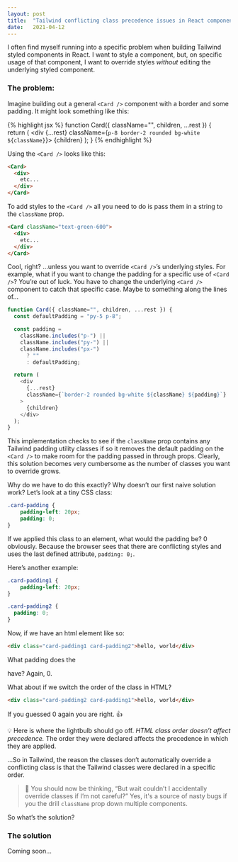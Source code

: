 ```yaml
---
layout: post
title:  "Tailwind conflicting class precedence issues in React components"
date:   2021-04-12
---
```


I often find myself running into a specific problem when building Tailwind styled components in React. I want to style a component, but, on specific usage of that component, I want to override styles *without* editing the underlying styled component.  

### The problem:
Imagine building out a general `<Card />` component with a border and some padding. It might look something like this: 

{% highlight jsx %}
function Card({ className="", children, ...rest }) {
  return (
    <div {...rest} className={`p-8 border-2 rounded bg-white ${className}`}>
      {children}
    </div>
  );
}
{% endhighlight %}


Using the  `<Card />` looks like this:

```html
<Card>
  <div>
    etc... 
  </div>
</Card>
```

To add styles to the `<Card />` all you need to do is pass them in a string to the `className` prop. 

```html
<Card className="text-green-600">
  <div>
    etc...
  </div>
</Card>
```

Cool, right?
…unless you want to override `<Card />`’s underlying styles. For example, what if you want to change the padding for a specific use of `<Card />`? You’re out of luck. You have to change the underlying `<Card />` component to catch that specific case. Maybe to something along the lines of…

```javascript
function Card({ className="", children, ...rest }) {
  const defaultPadding = "py-5 p-8";

  const padding =
    className.includes("p-") ||
    className.includes("py-") ||
    className.includes("px-")
      ? ""
      : defaultPadding;

  return (
    <div
      {...rest}
      className={`border-2 rounded bg-white ${className} ${padding}`}
    >
      {children}
    </div>
  );
}
```

This implementation checks to see if the `className` prop contains any Tailwind padding utility classes if so it removes the default padding on the `<Card />` to make room for the padding passed in through props. Clearly, this solution becomes very cumbersome as the number of classes you want to override grows.

Why do we have to do this exactly? Why doesn’t our first naive solution work?  Let’s look at a tiny CSS class:

```css
.card-padding {
	padding-left: 20px;
	padding: 0;
}
```

If we applied this class to an element, what would the padding be? 0 obviously. Because the browser sees that there are conflicting styles and uses the last defined attribute, `padding: 0;`. 

Here’s another example:
```css
.card-padding1 {
	padding-left: 20px;
}

.card-padding2 {
  padding: 0;
}
```

Now, if we have an html element like so: 

```html
<div class="card-padding1 card-padding2">hello, world</div>
```

What padding does the <div> have? Again, 0. 

What about if we switch the order of the class in HTML? 

```html
<div class="card-padding2 card-padding1">hello, world</div>
```

If you guessed 0 again you are right. 👍

💡 Here is where the lightbulb should go off. *HTML class order doesn’t affect precedence.* The order they were declared affects the precedence in which they are applied.

…So in Tailwind, the reason the classes don’t automatically override a conflicting class is that the Tailwind classes were declared in a specific order. 

> 🤔 You should now be thinking, “But wait couldn’t I accidentally override classes if I’m not careful?” Yes, it's a source of nasty bugs if you the drill `className` prop down multiple components. 

So what’s the solution?


### The solution
Coming soon…
